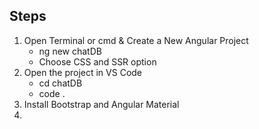 ## Steps
1. Open Terminal or cmd & Create a New Angular Project
   - ng new chatDB
   - Choose CSS and SSR option
2. Open the project in VS Code
   - cd chatDB
   - code .
3. Install Bootstrap and Angular Material
4. 
